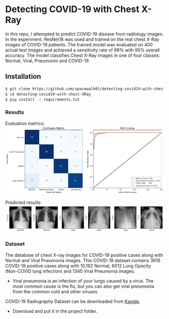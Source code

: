 # Detecting COVID-19 with Chest X-Ray

In this repo, I attempted to predict COVID-19 disease from radiology images. In the experiment, ResNet18 was used and trained on the real chest X-Ray images of COVID-19 patients. The trained model was evaluated on 400 actual test images and achieved a sensitivity rate of 98% with 95% overall accuracy. The model classifies Chest X-Ray images in one of four classes: Normal, Viral, Pneumonio and COVID-19. 


## Installation
```bash
$ git clone https://github.com/spacewalk01/detecting-covid19-with-chest-XRay
$ cd detecting-covid19-with-chest-XRay
$ pip install -r requirements.txt
```
### Results

Evaluation metrics:
![alt text](auc.png)

Predicted results:
![alt text](covid_prediction.png)

### Dataset

The database of chest X-ray images for COVID-19 positive cases along with Normal and Viral Pneumonia images. This COVID-19 dataset contains 3616 COVID-19 positive cases along with 10,192 Normal, 6012 Lung Opacity (Non-COVID lung infection) and 1345 Viral Pneumonia images.
- Viral pneumonia is an infection of your lungs caused by a virus. The most common cause is the flu, but you can also get viral pneumonia from the common cold and other viruses.

COVID-19 Radiography Dataset can be downloaded from [Kaggle](https://www.kaggle.com/tawsifurrahman/covid19-radiography-database). 
- Download and put it in the project folder.


